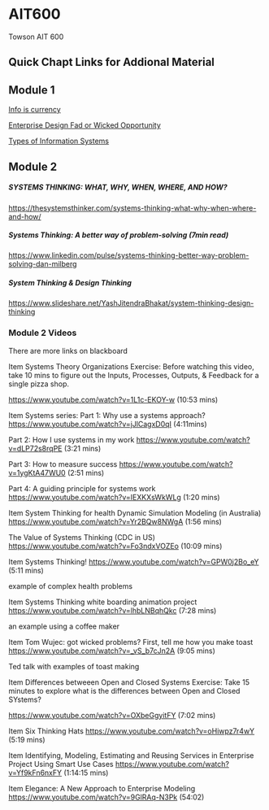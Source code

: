 # AIT600
Towson AIT 600

## Quick Chapt Links for Addional Material

## Module 1

[Info is currency](https://infocurrency.wordpress.com/)

[Enterprise Design Fad or Wicked Opportunity](http://enterprisearchitects.com/enterprise-design-fad-or-wicked-opportunity/)

[Types of Information Systems](http://www.chris-kimble.com/Courses/World_Med_MBA/Types-of-Information-System.html)

## Module 2

##### SYSTEMS THINKING: WHAT, WHY, WHEN, WHERE, AND HOW?
https://thesystemsthinker.com/systems-thinking-what-why-when-where-and-how/ 

##### Systems Thinking: A better way of problem-solving (7min read)
https://www.linkedin.com/pulse/systems-thinking-better-way-problem-solving-dan-milberg

##### System Thinking & Design Thinking
https://www.slideshare.net/YashJitendraBhakat/system-thinking-design-thinking


### Module 2 Videos

There are more links on blackboard

Item
Systems Theory Organizations
Exercise: Before watching this video, take 10 mins to figure out the Inputs, Processes, Outputs, & Feedback for a single pizza shop.

https://www.youtube.com/watch?v=1L1c-EKOY-w (10:53 mins)

Item
Systems series:
Part 1: Why use a systems approach? https://www.youtube.com/watch?v=jJlCagxD0qI (4:11mins)

Part 2: How I use systems in my work https://www.youtube.com/watch?v=dLP72s8rqPE (3:21 mins)

Part 3: How to measure success https://www.youtube.com/watch?v=1ygKtA47WU0 (2:51 mins)

Part 4: A guiding principle for systems work https://www.youtube.com/watch?v=IEXKXsWkWLg (1:20 mins)

Item
System Thinking for health
Dynamic Simulation Modeling (in Australia) https://www.youtube.com/watch?v=Yr2BQw8NWgA (1:56 mins)

The Value of Systems Thinking (CDC in US) https://www.youtube.com/watch?v=Fo3ndxVOZEo (10:09 mins)

Item
Systems Thinking!
https://www.youtube.com/watch?v=GPW0j2Bo_eY (5:11 mins)

example of complex health problems

Item
Systems Thinking white boarding animation project
https://www.youtube.com/watch?v=lhbLNBqhQkc (7:28 mins)

an example using  a coffee maker

Item
Tom Wujec: got wicked problems? First, tell me how you make toast
https://www.youtube.com/watch?v=_vS_b7cJn2A (9:05 mins)

Ted talk with examples of toast making

Item
Differences betweeen Open and Closed Systems
Exercise: Take 15 minutes to explore what is the differences between Open and Closed SYstems?

https://www.youtube.com/watch?v=OXbeGgyitFY (7:02 mins)

Item
Six Thinking Hats
https://www.youtube.com/watch?v=oHiwpz7r4wY (5:19 mins)

Item
Identifying, Modeling, Estimating and Reusing Services in Enterprise Project Using Smart Use Cases
https://www.youtube.com/watch?v=Yf9kFn6nxFY (1:14:15 mins)

Item
Elegance: A New Approach to Enterprise Modeling
https://www.youtube.com/watch?v=9GlRAq-N3Pk (54:02)
